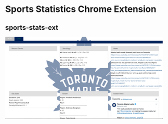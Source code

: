 # Sports Statistics Chrome Extension
## sports-stats-ext


![alt text](https://raw.githubusercontent.com/jachisam/sports-stats-ext/master/src/example.png)
      
